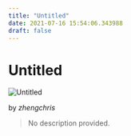 ```yaml
---
title: "Untitled"
date: 2021-07-16 15:54:06.343988
draft: false
---
```


# Untitled

![Untitled](../images/f5b811bf-e677-11eb-93f9-60f262b60b65.png)

by *zhengchris*



> No description provided.